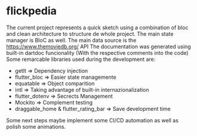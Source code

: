 # flickpedia

The current project represents a quick sketch using a combination of bloc and clean architecture to structure de whole project. 
The main state manager is BloC as well.
The main data source is the https://www.themoviedb.org/ API
The documentation was generated using built-in dartdoc funcionality (With the respective comments into the code)
Some remarcable libraries used during the development are: 
  - getIt => Dependency injection
  - flutter_bloc => Easier state managemente
  - equatable => Object comparition
  - intl => Taking advantage of built-in internazionalization
  - flutter_dotenv => Secrects Management
  - Mockito => Complement testing
  - draggable_home & flutter_rating_bar => Save development time

Some  next steps  maybe implement some CI/CD automation as well as polish some animations.
